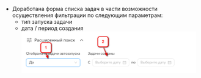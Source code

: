 - Доработана форма списка задач в части возможности осуществления фильтрации по следующим параметрам:
    - тип запуска задачи
    - дата / период создания
![](https://github.com/Iverlein/IvDocs/blob/26a57dae53542747a3eca1eac147c9e0acc57ff2/MES/Pictures/Screenshot_31-01-2023_(12h-53m-44s).png "расширенные поиск как фильтрация")
